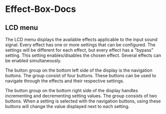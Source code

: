 # Effect-Box-Docs

## LCD menu
The LCD menu displays the available effects applicable to the input sound signal. Every effect has one or more settings that can be configured. The settings will be different for each effect, but every effect has a "bypass" setting. This setting enables/disables the chosen effect. Several effects can be enabled simultaneously.

The button group on the bottom left side of the display is the navigation buttons. The group consist of four buttons. These buttons can be used to navigate through the effects and their respective settings.

The button group on the bottom right side of the display handles incrementing and decrementing setting values. The group consists of two buttons. When a setting is selected with the navigation buttons, using these buttons will change the value displayed next to each setting.
